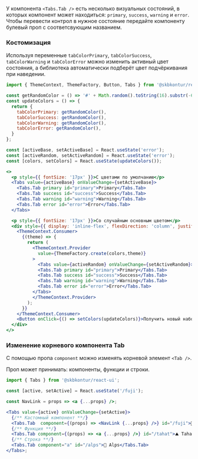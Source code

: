 У компонента `<Tabs.Tab />` есть несколько визуальных состояний, в которых компонент может находиться: `primary`, `success`, `warning` и `error`. Чтобы перевести контрол в нужное состояние передайте компоненту булевый проп с соответсвующим названием.

### Костомизация
Используя переменные `tabColorPrimary`, `tabColorSuccess`, `tabColorWarning` и `tabColorError` можно изменить активный цвет состояния, а библиотека автоматически подберёт цвет подчёркивания при наведении.
```jsx harmony
import { ThemeContext, ThemeFactory, Button, Tabs } from '@skbkontur/react-ui';

const getRandomColor = () => '#' + Math.random().toString(16).substr(-6);
const updateColors = () => {
  return {
    tabColorPrimary: getRandomColor(),
    tabColorSuccess: getRandomColor(),
    tabColorWarning: getRandomColor(),
    tabColorError: getRandomColor(),
  }
};

const [activeBase, setActiveBase] = React.useState('error');
const [activeRandom, setActiveRandom] = React.useState('error');
const [colors, setColors] = React.useState(updateColors());

<>
  <p style={{ fontSize: '17px' }}>C цветами по умолчанию</p>
  <Tabs value={activeBase} onValueChange={setActiveBase}>
    <Tabs.Tab primary id="primary">Primary</Tabs.Tab>
    <Tabs.Tab success id="success">Success</Tabs.Tab>
    <Tabs.Tab warning id="warning">Warning</Tabs.Tab>
    <Tabs.Tab error id="error">Error</Tabs.Tab>
  </Tabs>

  <p style={{ fontSize: '17px' }}>Со случайным основным цветом</p>
  <div style={{ display: 'inline-flex', flexDirection: 'column', justifyContent: 'space-between', height: '100px' }}>
    <ThemeContext.Consumer>
      {(theme) => {
        return (
          <ThemeContext.Provider
            value={ThemeFactory.create(colors,theme)}
          >
            <Tabs value={activeRandom} onValueChange={setActiveRandom}>
            <Tabs.Tab primary id="primary">Primary</Tabs.Tab>
            <Tabs.Tab success id="success">Success</Tabs.Tab>
            <Tabs.Tab warning id="warning">Warning</Tabs.Tab>
            <Tabs.Tab error id="error">Error</Tabs.Tab>
          </Tabs>
          </ThemeContext.Provider>
        );
      }}
    </ThemeContext.Consumer>
    <Button onClick={() => setColors(updateColors)}>Получить новый набор цветов</Button>
  </div>
</>
```

### Изменение корневого компонента Tab
С помощью пропа `component` можно изменять корневой элемент `<Tab />`.

Проп может принимать: компоненты, функции и строки.
```jsx harmony
import { Tabs } from '@skbkontur/react-ui';

const [active, setActive] = React.useState('/fuji');

const NavLink = props => <a {...props} />;

<Tabs value={active} onValueChange={setActive}>
  {/** Кастомный компонент **/}
  <Tabs.Tab  component={(props) => <NavLink {...props} />} id="/fuji">🌋 Fuji</Tabs.Tab>
  {/** Функция **/}
  <Tabs.Tab component={(props) => <a {...props} />} id="/tahat">⛰ Tahat</Tabs.Tab>
  {/** Строка **/}
  <Tabs.Tab component="a" id="/alps">🗻 Alps</Tabs.Tab>
</Tabs>;
```
